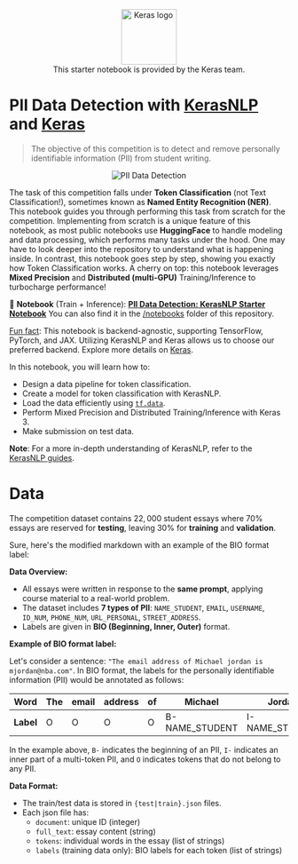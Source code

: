 <div align="center"><img src="https://keras.io/img/logo-small.png" alt="Keras logo" width="100"><br/>
This starter notebook is provided by the Keras team.</div>

# PII Data Detection with [KerasNLP](https://github.com/keras-team/keras-nlp) and [Keras](https://github.com/keras-team/keras)

> The objective of this competition is to detect and remove personally identifiable information (PII) from student writing.

<div align="center">
    <img src="https://i.ibb.co/3stPB0t/pii-data-detection.jpg" alt="PII Data Detection">
</div>

The task of this competition falls under **Token Classification** (not Text Classification!), sometimes known as **Named Entity Recognition (NER)**. This notebook guides you through performing this task from scratch for the competition. Implementing from scratch is a unique feature of this notebook, as most public notebooks use **HuggingFace** to handle modeling and data processing, which performs many tasks under the hood. One may have to look deeper into the repository to understand what is happening inside. In contrast, this notebook goes step by step, showing you exactly how Token Classification works. A cherry on top: this notebook leverages **Mixed Precision** and **Distributed (multi-GPU)** Training/Inference to turbocharge performance!

🔗 **Notebook** (Train + Inference): [**PII Data Detection: KerasNLP Starter Notebook**](https://www.kaggle.com/code/awsaf49/pii-data-detection-kerasnlp-starter-notebook) You can also find it in the [/notebooks](./notebooks) folder of this repository.

<u>Fun fact</u>: This notebook is backend-agnostic, supporting TensorFlow, PyTorch, and JAX. Utilizing KerasNLP and Keras allows us to choose our preferred backend. Explore more details on [Keras](https://keras.io/keras_3/).

In this notebook, you will learn how to:

- Design a data pipeline for token classification.
- Create a model for token classification with KerasNLP.
- Load the data efficiently using [`tf.data`](https://www.tensorflow.org/guide/data).
- Perform Mixed Precision and Distributed Training/Inference with Keras 3.
- Make submission on test data.

**Note**: For a more in-depth understanding of KerasNLP, refer to the [KerasNLP guides](https://keras.io/keras_nlp/).


# Data

The competition dataset contains $22,000$ student essays where $70\%$ essays are reserved for **testing**, leaving $30\%$ for **training** and **validation**.

Sure, here's the modified markdown with an example of the BIO format label:

**Data Overview:**

* All essays were written in response to the **same prompt**, applying course material to a real-world problem.
* The dataset includes **7 types of PII**: `NAME_STUDENT`, `EMAIL`, `USERNAME`, `ID_NUM`, `PHONE_NUM`, `URL_PERSONAL`, `STREET_ADDRESS`.
* Labels are given in **BIO (Beginning, Inner, Outer)** format.

**Example of BIO format label:**

Let's consider a sentence: `"The email address of Michael jordan is mjordan@nba.com"`. In BIO format, the labels for the personally identifiable information (PII) would be annotated as follows:

| **Word** | The | email | address | of | Michael | Jordan | is | mjordan@nba.com |
|----------|-----|-------|---------|----|---------|--------|----|----------------|
| **Label** | O   | O     | O       | O  | B-NAME_STUDENT | I-NAME_STUDENT | O  | B-EMAIL        |

In the example above, `B-` indicates the beginning of an PII, `I-` indicates an inner part of a multi-token PII, and `O` indicates tokens that do not belong to any PII.

**Data Format:**

* The train/test data is stored in `{test|train}.json` files.
* Each json file has:
    * `document`: unique ID (integer)
    * `full_text`: essay content (string)
    * `tokens`: individual words in the essay (list of strings)
    * `labels` (training data only): BIO labels for each token (list of strings)
